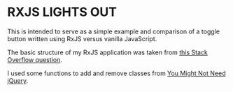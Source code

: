 # RXJS LIGHTS OUT

This is intended to serve as a simple example and comparison of a toggle button written using RxJS versus vanilla JavaScript.

The basic structure of my RxJS application was taken from [this Stack Overflow question](http://stackoverflow.com/questions/34533158/create-a-toggle-button-with-rxjs).

I used some functions to add and remove classes from [You Might Not Need jQuery](http://youmightnotneedjquery.com/).
